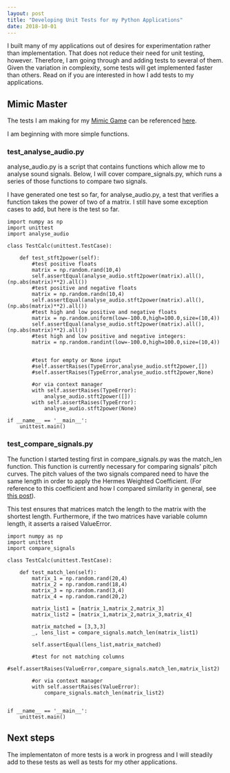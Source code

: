 ```yaml
---
layout: post
title: "Developing Unit Tests for my Python Applications"
date: 2018-10-01
---
```


I built many of my applications out of desires for experimentation rather than implementation. That does not reduce their need for unit testing, however. Therefore, I am going through and adding tests to several of them. Given the variation in complexity, some tests will get implemented faster than others. Read on if you are interested in how I add tests to my applications. 

## Mimic Master
The tests I am making for my <a href="/2018/08/24/mimic-master-pitchcurve-vs-fingerprint.html">Mimic Game</a> can be referenced <a href="https://github.com/a-n-rose/mimic-master-how-well-can-you-mimic/tree/master/pitch_curve">here</a>.

I am beginning with more simple functions. 

### test_analyse_audio.py

analyse_audio.py is a script that contains functions which allow me to analyse sound signals. Below, I will cover compare_signals.py, which runs a series of those functions to compare two signals. 

I have generated one test so far, for analyse_audio.py, a test that verifies a function takes the power of two of a matrix. I still have some exception cases to add, but here is the test so far.

```
import numpy as np
import unittest
import analyse_audio

class TestCalc(unittest.TestCase):
    
    def test_stft2power(self):
        #test positive floats
        matrix = np.random.rand(10,4)
        self.assertEqual(analyse_audio.stft2power(matrix).all(),(np.abs(matrix)**2).all())
        #test positive and negative floats
        matrix = np.random.randn(10,4)
        self.assertEqual(analyse_audio.stft2power(matrix).all(),(np.abs(matrix)**2).all())
        #test high and low positive and negative floats
        matrix = np.random.uniform(low=-100.0,high=100.0,size=(10,4))
        self.assertEqual(analyse_audio.stft2power(matrix).all(),(np.abs(matrix)**2).all())
        #test high and low positive and negative integers:
        matrix = np.random.randint(low=-100.0,high=100.0,size=(10,4))
        
        
        #test for empty or None input
        #self.assertRaises(TypeError,analyse_audio.stft2power,[])
        #self.assertRaises(TypeError,analyse_audio.stft2power,None)
        
        #or via context manager
        with self.assertRaises(TypeError):
            analyse_audio.stft2power([])
        with self.assertRaises(TypeError):
            analyse_audio.stft2power(None)
        
if __name__ == '__main__':
    unittest.main()
```

### test_compare_signals.py

The function I started testing first in compare_signals.py was the match_len function. This function is currently necessary for comparing signals' pitch curves. The pitch values of the two signals compared need to have the same length in order to apply the Hermes Weighted Coefficient. (For reference to this coefficient and how I compared similarity in general, see <a href="https://a-n-rose.github.io/2018/08/29/comparing-prosody.html">this post</a>).

This test ensures that matrices match the length to the matrix with the shortest length. Furthermore, if the two matrices have variable column length, it asserts a raised ValueError.

```
import numpy as np
import unittest
import compare_signals

class TestCalc(unittest.TestCase):
    
    def test_match_len(self):
        matrix_1 = np.random.rand(20,4)
        matrix_2 = np.random.rand(18,4)
        matrix_3 = np.random.rand(3,4)
        matrix_4 = np.random.rand(20,2)

        matrix_list1 = [matrix_1,matrix_2,matrix_3]
        matrix_list2 = [matrix_1,matrix_2,matrix_3,matrix_4]
        
        matrix_matched = [3,3,3]
        _, lens_list = compare_signals.match_len(matrix_list1)
        
        self.assertEqual(lens_list,matrix_matched)
        
        #test for not matching columns
        #self.assertRaises(ValueError,compare_signals.match_len,matrix_list2)
        
        #or via context manager
        with self.assertRaises(ValueError):
            compare_signals.match_len(matrix_list2)

        
if __name__ == '__main__':
    unittest.main()

```

## Next steps

The implementaton of more tests is a work in progress and I will steadily add to these tests as well as tests for my other applications. 
